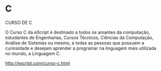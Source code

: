 # C
CURSO DE C

O Curso C da eXcript é destinado a todos os amantes da computação, estudantes de Engenharias, Cursos Técnicos, Ciências da Computação, Análise de Sistemas ou mesmo, a todas as pessoas que possuem a curiosidade e desejam aprender a programar na linguagem mais utilizada no mundo, a Linguagem C.

http://excript.com/curso-c.html
